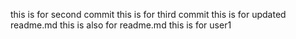 this is for second commit
this is for third commit
this is for updated readme.md
this is also for readme.md
this is for user1
